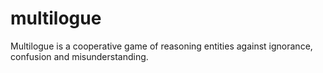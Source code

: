 # multilogue
Multilogue is a cooperative game of reasoning entities against ignorance, confusion and misunderstanding.
